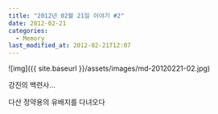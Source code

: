 ```yaml
---
title: "2012년 02월 21일 이야기 #2"
date: 2012-02-21
categories:
  - Memory
last_modified_at: 2012-02-21T12:07
---
```


![img]({{ site.baseurl }}/assets/images/md-20120221-02.jpg)

강진의 백련사... 

다산 정약용의 유배지를 다녀오다